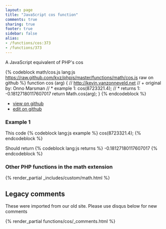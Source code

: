 ```yaml
---
layout: page
title: "JavaScript cos function"
comments: true
sharing: true
footer: true
sidebar: false
alias:
- /functions/cos:373
- /functions/373
---
```

<!-- Generated by Rakefile:build -->
A JavaScript equivalent of PHP's cos

{% codeblock math/cos.js lang:js https://raw.github.com/kvz/phpjs/master/functions/math/cos.js raw on github %}
function cos (arg) {
  // http://kevin.vanzonneveld.net
  // +   original by: Onno Marsman
  // *     example 1: cos(8723321.4);
  // *     returns 1: -0.18127180117607017
  return Math.cos(arg);
}
{% endcodeblock %}

 - [view on github](https://github.com/kvz/phpjs/blob/master/functions/math/cos.js)
 - [edit on github](https://github.com/kvz/phpjs/edit/master/functions/math/cos.js)

### Example 1
This code
{% codeblock lang:js example %}
cos(8723321.4);
{% endcodeblock %}

Should return
{% codeblock lang:js returns %}
-0.18127180117607017
{% endcodeblock %}


### Other PHP functions in the math extension
{% render_partial _includes/custom/math.html %}
## Legacy comments
These were imported from our old site. Please use disqus below for new comments
<div style="overflow-y: scroll; max-height: 500px;">
{% render_partial functions/cos/_comments.html %}
</div>
